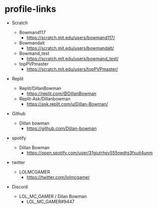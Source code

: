 # profile-links


- Scratch 
  - Bowmand117 
    - https://scratch.mit.edu/users/bowmand117/
  - Bowmandalt 
    - https://scratch.mit.edu/users/bowmandalt/
  - Bowmand_test 
    - https://scratch.mit.edu/users/bowmand_test/
  - topPVPmaster 
    - https://scratch.mit.edu/users/topPVPmaster/

- Replit 
  - Replit/DillanBowman 
    - https://replit.com/@DillanBowman
  - Replit-Ask/Dillanbowman
    - https://ask.replit.com/u/Dillan-Bowman/

- Github 
  - Dillan bowman
    - https://github.com/Dillan-bowman
    
- spotify
  - Dillan Bowman
    - https://open.spotify.com/user/31gjutrhsy555nedtg3fxuit4unm
    
- twitter
  - LOLMCGAMER
    - https://twitter.com/lolmcgamer

- Discord
  - LOL_MC_GAMER / Dilan Bowman
    - LOL_MC_GAMER#9447
